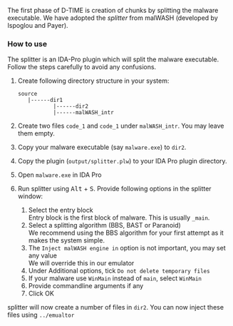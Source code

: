The first phase of D-TIME is creation of chunks by splitting the malware executable.
We have adopted the _splitter_ from malWASH (developed by Ispoglou and Payer).


### How to use
The splitter is an IDA-Pro plugin which will split the malware executable. Follow the steps carefully to avoid any confusions.
1. Create following directory structure in your system:  

       source
          |------dir1
                  |------dir2
                  |------malWASH_intr
                  
2. Create two files `code_1` and `code_1` under `malWASH_intr`. You may leave them empty.
3. Copy your malware executable (say `malware.exe`) to `dir2`.
4. Copy the plugin (`output/splitter.plw`) to your IDA Pro plugin directory.
5. Open `malware.exe` in IDA Pro
6. Run splitter using <kbd>Alt</kbd> + <kbd>S</kbd>.
   Provide following options in the splitter window:
      1. Select the entry block  
         Entry block is the first block of malware. This is usually `_main`.
      2. Select a splitting algorithm (BBS, BAST or Paranoid)  
         We recommend using the BBS algorithm for your first attempt as it makes the system simple.  
      3. The `Inject malWASH engine in` option is not important, you may set any value  
         We will override this in our emulator
      4. Under Additional options, tick `Do not delete temporary files`
      5. If your malware use `WinMain` instead of `main`, select `WinMain`
      6. Provide commandline arguments if any
      7. Click OK
      
splitter will now create a number of files in `dir2`.
You can now inject these files using `../emualtor`
